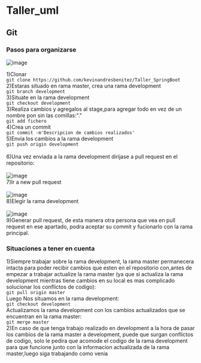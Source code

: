 # Taller_uml

## Git

### Pasos para organizarse <br>
![image](https://github.com/kevinandresbenitez/Taller_uml/assets/73619016/e41108ad-8043-4d72-8cc9-8ee291c79fcc)  <br> 

1)Clonar  <br>
`git clone https://github.com/kevinandresbenitez/Taller_SpringBoot`<br>
2)Estaras situado en rama master, crea una rama development<br>
`git branch development`<br>
3)Situate en la rama development<br>
`git checkout development`<br>
3)Realiza cambios y agregalos al stage,para agregar todo en vez de un nombre pon sin las comillas:"."<br>
`git add fichero`<br>
4)Crea un commit<br>
`git commit -m'Descripcion de cambios realizados'`<br>
5)Envia los cambios a la rama development<br>
`git push origin development`<br>  
6)Una vez enviada a la rama development dirijase a pull request en el repositorio: <br>  
![image](https://github.com/kevinandresbenitez/Taller_uml/assets/73619016/1623de79-c971-4778-97ff-af0a615bced0) <br> 
7)Ir a new pull request <br>  
![image](https://github.com/kevinandresbenitez/Taller_uml/assets/73619016/0dad736c-cae6-4476-9736-edeb54db7bd0) <br> 
8)Elegir la rama development <br>  
![image](https://github.com/kevinandresbenitez/Taller_uml/assets/73619016/a4d2101e-1127-4ff3-adb7-a627b506c1ae) <br> 
9)Generar pull request, de esta manera otra persona que vea en pull request en ese apartado, podra aceptar su commit y fucionarlo con la rama principal. <br> 



### Situaciones a tener en cuenta <br>
1)Siempre trabajar sobre la rama development, la rama master permanecera intacta para poder recibir cambios que esten en el repositorio con,antes de empezar a trabajar actualize la rama master (ya que si actualiza la rama development mientras tiene cambios en su local es mas complicado solucionar los conflictos de codigo): <br>
`git pull origin master` <br>
Luego Nos situamos en la rama development: <br>
`git checkout development` <br>
Actualizamos la rama development con los cambios actualizados que se encuentran en la rama master: <br>
`git merge master` <br>
2)En caso de que tenga trabajo realizado en development a la hora de pasar los cambios de la rama master a development, puede que surgan conflictos de codigo, solo le pedira que acomode el codigo de la rama development para que funcione junto con la informacion actualizada de la rama master,luego siga trabajando como venia  
